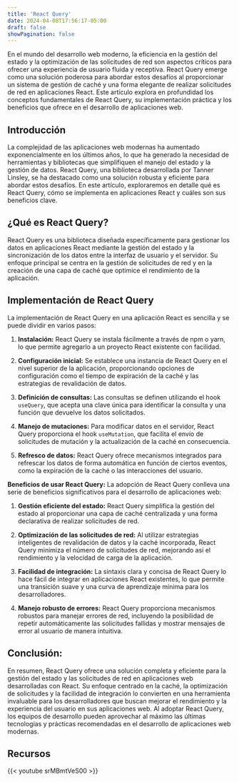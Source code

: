 ```yaml
---
title: 'React Query'
date: 2024-04-08T17:56:17-05:00
draft: false
showPagination: false
---
```


En el mundo del desarrollo web moderno, la eficiencia en la gestión del estado y la optimización de las solicitudes de red son aspectos críticos para ofrecer una experiencia de usuario fluida y receptiva. React Query emerge como una solución poderosa para abordar estos desafíos al proporcionar un sistema de gestión de caché y una forma elegante de realizar solicitudes de red en aplicaciones React. Este artículo explora en profundidad los conceptos fundamentales de React Query, su implementación práctica y los beneficios que ofrece en el desarrollo de aplicaciones web.

## Introducción

La complejidad de las aplicaciones web modernas ha aumentado exponencialmente en los últimos años, lo que ha generado la necesidad de herramientas y bibliotecas que simplifiquen el manejo del estado y la gestión de datos. React Query, una biblioteca desarrollada por Tanner Linsley, se ha destacado como una solución robusta y eficiente para abordar estos desafíos. En este artículo, exploraremos en detalle qué es React Query, cómo se implementa en aplicaciones React y cuáles son sus beneficios clave.

## ¿Qué es React Query?

React Query es una biblioteca diseñada específicamente para gestionar los datos en aplicaciones React mediante la gestión del estado y la sincronización de los datos entre la interfaz de usuario y el servidor. Su enfoque principal se centra en la gestión de solicitudes de red y en la creación de una capa de caché que optimice el rendimiento de la aplicación.

## Implementación de React Query

La implementación de React Query en una aplicación React es sencilla y se puede dividir en varios pasos:

1. **Instalación:** React Query se instala fácilmente a través de npm o yarn, lo que permite agregarlo a un proyecto React existente con facilidad.

2. **Configuración inicial:** Se establece una instancia de React Query en el nivel superior de la aplicación, proporcionando opciones de configuración como el tiempo de expiración de la caché y las estrategias de revalidación de datos.

3. **Definición de consultas:** Las consultas se definen utilizando el hook `useQuery`, que acepta una clave única para identificar la consulta y una función que devuelve los datos solicitados.

4. **Manejo de mutaciones:** Para modificar datos en el servidor, React Query proporciona el hook `useMutation`, que facilita el envío de solicitudes de mutación y la actualización de la caché en consecuencia.

5. **Refresco de datos:** React Query ofrece mecanismos integrados para refrescar los datos de forma automática en función de ciertos eventos, como la expiración de la caché o las interacciones del usuario.

**Beneficios de usar React Query:**
La adopción de React Query conlleva una serie de beneficios significativos para el desarrollo de aplicaciones web:

1. **Gestión eficiente del estado:** React Query simplifica la gestión del estado al proporcionar una capa de caché centralizada y una forma declarativa de realizar solicitudes de red.

2. **Optimización de las solicitudes de red:** Al utilizar estrategias inteligentes de revalidación de datos y la caché incorporada, React Query minimiza el número de solicitudes de red, mejorando así el rendimiento y la velocidad de carga de la aplicación.

3. **Facilidad de integración:** La sintaxis clara y concisa de React Query lo hace fácil de integrar en aplicaciones React existentes, lo que permite una transición suave y una curva de aprendizaje mínima para los desarrolladores.

4. **Manejo robusto de errores:** React Query proporciona mecanismos robustos para manejar errores de red, incluyendo la posibilidad de repetir automáticamente las solicitudes fallidas y mostrar mensajes de error al usuario de manera intuitiva.

## Conclusión:

En resumen, React Query ofrece una solución completa y eficiente para la gestión del estado y las solicitudes de red en aplicaciones web desarrolladas con React. Su enfoque centrado en la caché, la optimización de solicitudes y la facilidad de integración lo convierten en una herramienta invaluable para los desarrolladores que buscan mejorar el rendimiento y la experiencia del usuario en sus aplicaciones web. Al adoptar React Query, los equipos de desarrollo pueden aprovechar al máximo las últimas tecnologías y prácticas recomendadas en el desarrollo de aplicaciones web modernas.

## Recursos

{{< youtube srMBmtVeS00 >}}
